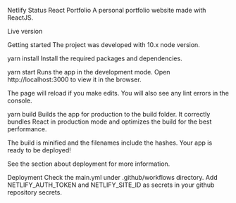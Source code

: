 Netlify Status
React Portfolio
A personal portfolio website made with ReactJS.

Live version

Getting started
The project was developed with 10.x node version.

yarn install
Install the required packages and dependencies.

yarn start
Runs the app in the development mode.
Open http://localhost:3000 to view it in the browser.

The page will reload if you make edits.
You will also see any lint errors in the console.

yarn build
Builds the app for production to the build folder.
It correctly bundles React in production mode and optimizes the build for the best performance.

The build is minified and the filenames include the hashes.
Your app is ready to be deployed!

See the section about deployment for more information.

Deployment
Check the main.yml under .github/workflows directory. Add NETLIFY_AUTH_TOKEN and NETLIFY_SITE_ID as secrets in your github repository secrets.
